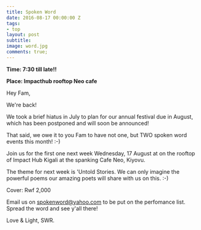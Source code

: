 ```yaml
---
title: Spoken Word
date: 2016-08-17 00:00:00 Z
tags:
- top
layout: post
subtitle: 
image: word.jpg
comments: true;
---
```


<strong>Time: 7:30 till late!!</strong>

<strong>Place: Impacthub rooftop Neo cafe</strong>

Hey Fam,

We're back!

We took a brief hiatus in July to plan for our annual festival due in August, which has been postponed and will soon be announced!

That said, we owe it to you Fam to have not one, but TWO spoken word events this month! :-)

Join us for the first one next week Wednesday, 17 August at on the rooftop of Impact Hub Kigali at the spanking Cafe Neo, Kiyovu.

The theme for next week is 'Untold Stories. We can only imagine the powerful poems our amazing poets will share with us on this. :-)

Cover: Rwf 2,000

Email us on spokenword@yahoo.com to be put on the perfomance list. Spread the word and see y'all there!

Love & Light,
SWR.

